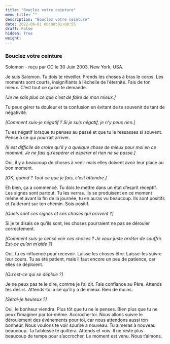 ```yaml
---
title: "Bouclez votre ceinture"
menu_title: ""
description: "Bouclez votre ceinture"
date: 2022-06-01 06:00:01+00:55
draft: False
hidden: True
weight:
---
```

### Bouclez votre ceinture

Solomon - reçu par CC le 30 Juin 2003, New York, USA.

Je suis Salomon. Tu dois te réveiller. Prends les choses à bras le corps. Les moments sont courts, insignifiants à l’échelle de l’éternité. Fais de ton mieux. C’est tout ce qu’on te demande.

*[Je ne sais plus ce que c’est de faire de mon mieux.]*

Tu peux gérer ta douleur et ta confusion en évitant de te souvenir de tant de négativité.

*[Comment suis-je négatif ? Si je suis négatif, je n’y peux rien.]*

Tu es négatif lorsque tu penses au passé et que tu le ressasses si souvent. Pense à ce qui pourrait arriver.

*[Il est difficile de croire qu’il y a quelque chose de mieux pour moi en ce moment. Je ne fais qu’espérer et espérer et rien ne se passe.]*

Oui, il y a beaucoup de choses à venir mais elles doivent avoir leur place au bon moment.

*[OK, quand ? Tout ce que je fais, c’est attendre.]*

Eh bien, ça a commencé. Tu dois te mettre dans un état d’esprit réceptif. Les signes sont partout. Tu les verras. Ils se produisent en ce moment même et avant la fin de la journée, tu en auras vu beaucoup. Ils sont positifs et t’aideront sur ton chemin. Sois positif.

*[Quels sont ces signes et ces choses qui arrivent ?]*

Si je te disais ce qu’ils sont, les choses pourraient ne pas se dérouler correctement.

*[Comment suis-je censé voir ces choses ? Je veux juste arrêter de souffrir. Est-ce qu’on m’aide ?]*

Oui, tu es influencé pour recevoir. Laisse les choses être. Laisse-les suivre leur cours. Tu as été patient, mais il faut encore un peu de patience, car elles se déploient.

*[Qu’est-ce qui se déploie ?]*

Je ne peux pas te le dire, comme je l’ai dit. Fais confiance au Père. Attends tes désirs. Attends-toi à ce qu’il y a de mieux. Rien de moins.

*[Serai-je heureux ?]*

Oui, le bonheur viendra. Plus tôt que tu ne le penses. Bien plus que tu ne peux l’imaginer par toi-même. Accroche-toi. Nous allons suivre le déroulement des événements pour toi, car nous attendons aussi ton bonheur. Nous voulons te voir sourire à nouveau. Tu aimeras à nouveau beaucoup. Ta faiblesse te quittera. Attends et vois. Il ne reste plus beaucoup de temps pour s’accrocher. Le moment est venu. Nous t’aimons.
